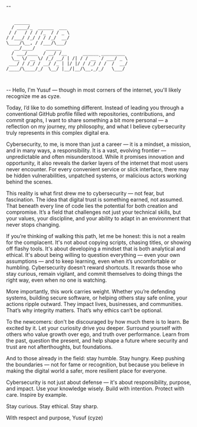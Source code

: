 --
```                  

   ______                                     
  / ____/_  ______  ___                       
 / /   / / / /_  / / _ \                      
/ /___/ /_/ / / /_/  __/                      
\____/\__, / /___/\___/                       
   __/____/    ______                         
  / ___/____  / __/ /__      ______ _________ 
  \__ \/ __ \/ /_/ __/ | /| / / __ `/ ___/ _ \
 ___/ / /_/ / __/ /_ | |/ |/ / /_/ / /  /  __/
/____/\____/_/  \__/ |__/|__/\__,_/_/   \___/ 
                                              
                 
```
--
Hello, I'm Yusuf — though in most corners of the internet, you'll likely recognize me as cyze.

Today, I’d like to do something different. Instead of leading you through a conventional GitHub profile filled with repositories, contributions, and commit graphs, I want to share something a bit more personal — a reflection on my journey, my philosophy, and what I believe cybersecurity truly represents in this complex digital era.

Cybersecurity, to me, is more than just a career — it is a mindset, a mission, and in many ways, a responsibility. It is a vast, evolving frontier — unpredictable and often misunderstood. While it promises innovation and opportunity, it also reveals the darker layers of the internet that most users never encounter. For every convenient service or slick interface, there may be hidden vulnerabilities, unpatched systems, or malicious actors working behind the scenes.

This reality is what first drew me to cybersecurity — not fear, but fascination. The idea that digital trust is something earned, not assumed. That beneath every line of code lies the potential for both creation and compromise. It’s a field that challenges not just your technical skills, but your values, your discipline, and your ability to adapt in an environment that never stops changing.

If you’re thinking of walking this path, let me be honest: this is not a realm for the complacent. It's not about copying scripts, chasing titles, or showing off flashy tools. It's about developing a mindset that is both analytical and ethical. It's about being willing to question everything — even your own assumptions — and to keep learning, even when it’s uncomfortable or humbling. Cybersecurity doesn’t reward shortcuts. It rewards those who stay curious, remain vigilant, and commit themselves to doing things the right way, even when no one is watching.

More importantly, this work carries weight. Whether you’re defending systems, building secure software, or helping others stay safe online, your actions ripple outward. They impact lives, businesses, and communities. That’s why integrity matters. That’s why ethics can’t be optional.

To the newcomers: don't be discouraged by how much there is to learn. Be excited by it. Let your curiosity drive you deeper. Surround yourself with others who value growth over ego, and truth over performance. Learn from the past, question the present, and help shape a future where security and trust are not afterthoughts, but foundations.

And to those already in the field: stay humble. Stay hungry. Keep pushing the boundaries — not for fame or recognition, but because you believe in making the digital world a safer, more resilient place for everyone.

Cybersecurity is not just about defense — it's about responsibility, purpose, and impact. Use your knowledge wisely. Build with intention. Protect with care. Inspire by example.

Stay curious. Stay ethical. Stay sharp.

With respect and purpose,
Yusuf (cyze)
